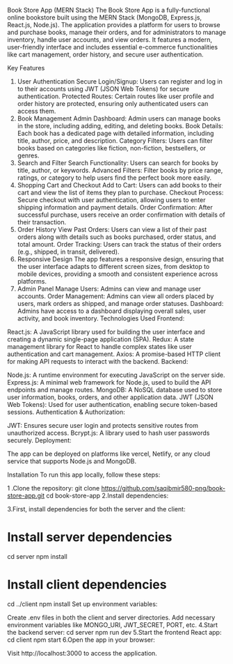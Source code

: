 Book Store App (MERN Stack)
The Book Store App is a fully-functional online bookstore built using the MERN Stack (MongoDB, Express.js, React.js, Node.js). The application provides a platform for users to browse and purchase books, manage their orders, and for administrators to manage inventory, handle user accounts, and view orders. It features a modern, user-friendly interface and includes essential e-commerce functionalities like cart management, order history, and secure user authentication.

Key Features
1. User Authentication
Secure Login/Signup: Users can register and log in to their accounts using JWT (JSON Web Tokens) for secure authentication.
Protected Routes: Certain routes like user profile and order history are protected, ensuring only authenticated users can access them.
2. Book Management
Admin Dashboard: Admin users can manage books in the store, including adding, editing, and deleting books.
Book Details: Each book has a dedicated page with detailed information, including title, author, price, and description.
Category Filters: Users can filter books based on categories like fiction, non-fiction, bestsellers, or genres.
3. Search and Filter
Search Functionality: Users can search for books by title, author, or keywords.
Advanced Filters: Filter books by price range, ratings, or category to help users find the perfect book more easily.
4. Shopping Cart and Checkout
Add to Cart: Users can add books to their cart and view the list of items they plan to purchase.
Checkout Process: Secure checkout with user authentication, allowing users to enter shipping information and payment details.
Order Confirmation: After successful purchase, users receive an order confirmation with details of their transaction.
5. Order History
View Past Orders: Users can view a list of their past orders along with details such as books purchased, order status, and total amount.
Order Tracking: Users can track the status of their orders (e.g., shipped, in transit, delivered).
6. Responsive Design
The app features a responsive design, ensuring that the user interface adapts to different screen sizes, from desktop to mobile devices, providing a smooth and consistent experience across platforms.
7. Admin Panel
Manage Users: Admins can view and manage user accounts.
Order Management: Admins can view all orders placed by users, mark orders as shipped, and manage order statuses.
Dashboard: Admins have access to a dashboard displaying overall sales, user activity, and book inventory.
Technologies Used
Frontend:

React.js: A JavaScript library used for building the user interface and creating a dynamic single-page application (SPA).
Redux: A state management library for React to handle complex states like user authentication and cart management.
Axios: A promise-based HTTP client for making API requests to interact with the backend.
Backend:

Node.js: A runtime environment for executing JavaScript on the server side.
Express.js: A minimal web framework for Node.js, used to build the API endpoints and manage routes.
MongoDB: A NoSQL database used to store user information, books, orders, and other application data.
JWT (JSON Web Tokens): Used for user authentication, enabling secure token-based sessions.
Authentication & Authorization:

JWT: Ensures secure user login and protects sensitive routes from unauthorized access.
Bcrypt.js: A library used to hash user passwords securely.
Deployment:

The app can be deployed on platforms like vercel, Netlify, or any cloud service that supports Node.js and MongoDB.

Installation
To run this app locally, follow these steps:

1 .Clone the repository:
git clone https://github.com/saqibmir580-png/book-store-app.git
cd book-store-app
2.Install dependencies:

3.First, install dependencies for both the server and the client:
# Install server dependencies
cd server
npm install

# Install client dependencies
cd ../client
npm install
Set up environment variables:

Create .env files in both the client and server directories.
Add necessary environment variables like MONGO_URI, JWT_SECRET, PORT, etc.
4.Start the backend server:
cd server
npm run dev
5.Start the frontend React app:
cd client
npm start
6.Open the app in your browser:

Visit http://localhost:3000 to access the application.
